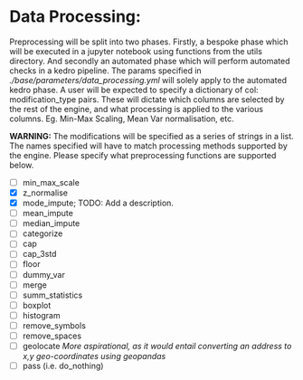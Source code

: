 # Data Processing:

Preprocessing will be split into two phases.
Firstly, a bespoke phase which will be executed in a jupyter notebook
using functions from the utils directory. And secondly an
automated phase which will perform automated checks
in a kedro pipeline. The params specified in
*./base/parameters/data_processing.yml*
will solely apply to the automated kedro phase.
A user will be expected to specify a dictionary of
col: modification_type pairs. These will dictate which
columns are selected by the rest of the engine, and what
processing is applied to the various columns. Eg. Min-Max Scaling,
Mean Var normalisation, etc.

**WARNING:** The modifications will be specified as a series of
strings in a list. The names specified will have to match
processing methods supported by the engine. Please specify what 
preprocessing functions are supported below.

- [ ] min\_max_scale
- [X] z_normalise
- [X] mode\_impute; TODO: Add a description.
- [ ] mean\_impute
- [ ] median\_impute
- [ ] categorize
- [ ] cap
- [ ] cap\_3std
- [ ] floor
- [ ] dummy_var
- [ ] merge
- [ ] summ_statistics
- [ ] boxplot
- [ ] histogram
- [ ] remove_symbols
- [ ] remove_spaces
- [ ] geolocate *More aspirational, as it would entail converting 
an address to x,y geo-coordinates using geopandas*
- [ ] pass (i.e. do\_nothing) 
